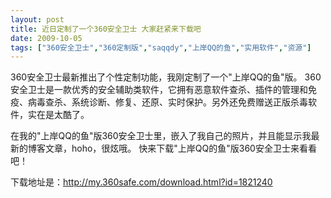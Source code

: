 ```yaml
---
layout: post
title: 近日定制了一个360安全卫士 大家赶紧来下载吧		
date: 2009-10-05
tags: ["360安全卫士","360定制版","saqqdy","上岸QQ的鱼","实用软件","资源"]
---
```


360安全卫士最新推出了个性定制功能，我刚定制了一个"上岸QQ的鱼"版。
360安全卫士是一款优秀的安全辅助类软件，它拥有恶意软件查杀、插件的管理和免疫、病毒查杀、系统诊断、修复、还原、实时保护。另外还免费赠送正版杀毒软件，实在是太酷了。

在我的"上岸QQ的鱼"版360安全卫士里，嵌入了我自己的照片，并且能显示我最新的博客文章，hoho，很炫哦。
快来下载"上岸QQ的鱼"版360安全卫士来看看吧！

下载地址是：<a href="http://my.360safe.com/download.html?id=1821240">http://my.360safe.com/download.html?id=1821240</a>		
